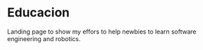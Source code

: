 # Educacion
Landing page to show my effors to help newbies to learn software engineering and robotics.
